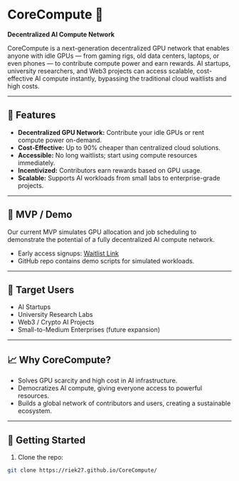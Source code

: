 # CoreCompute 🚀

**Decentralized AI Compute Network**  

CoreCompute is a next-generation decentralized GPU network that enables anyone with idle GPUs — from gaming rigs, old data centers, laptops, or even phones — to contribute compute power and earn rewards. AI startups, university researchers, and Web3 projects can access scalable, cost-effective AI compute instantly, bypassing the traditional cloud waitlists and high costs.

---

## 🌟 Features

- **Decentralized GPU Network:** Contribute your idle GPUs or rent compute power on-demand.
- **Cost-Effective:** Up to 90% cheaper than centralized cloud solutions.
- **Accessible:** No long waitlists; start using compute resources immediately.
- **Incentivized:** Contributors earn rewards based on GPU usage.
- **Scalable:** Supports AI workloads from small labs to enterprise-grade projects.

---

## 🚀 MVP / Demo

Our current MVP simulates GPU allocation and job scheduling to demonstrate the potential of a fully decentralized AI compute network.  
- Early access signups: [Waitlist Link](#)
- GitHub repo contains demo scripts for simulated workloads.

---

## 🎯 Target Users

- AI Startups
- University Research Labs
- Web3 / Crypto AI Projects
- Small-to-Medium Enterprises (future expansion)

---

## 📈 Why CoreCompute?

- Solves GPU scarcity and high cost in AI infrastructure.
- Democratizes AI compute, giving everyone access to powerful resources.
- Builds a global network of contributors and users, creating a sustainable ecosystem.

---

## 📂 Getting Started

1. Clone the repo:
```bash
git clone https://riek27.github.io/CoreCompute/ 
